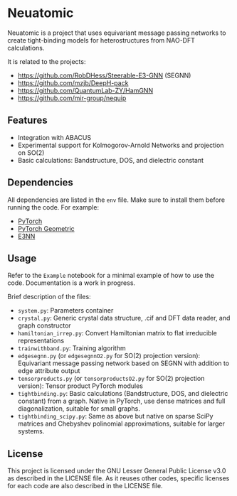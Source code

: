 # Neuatomic 

Neuatomic is a project that uses equivariant message passing networks to create tight-binding models for heterostructures from NAO-DFT calculations.

It is related to the projects:
- https://github.com/RobDHess/Steerable-E3-GNN (SEGNN)
- https://github.com/mzjb/DeepH-pack
- https://github.com/QuantumLab-ZY/HamGNN
- https://github.com/mir-group/nequip

## Features
- Integration with ABACUS
- Experimental support for Kolmogorov-Arnold Networks and projection on SO(2)
- Basic calculations: Bandstructure, DOS, and dielectric constant 

## Dependencies
All dependencies are listed in the `env` file. Make sure to install them before running the code.
For example:
* [PyTorch](https://pytorch.org/) 
* [PyTorch Geometric](https://pytorch-geometric.readthedocs.io/en/latest/)
* [E3NN](https://e3nn.org/) 

## Usage
Refer to the `Example` notebook for a minimal example of how to use the code.
Documentation is a work in progress.

Brief description of the files:

- `system.py`: Parameters container
- `crystal.py`: Generic crystal data structure, .cif and DFT data reader, and graph constructor
- `hamiltonian_irrep.py`: Convert Hamiltonian matrix to flat irreducible representations
- `trainwithband.py`: Training algorithm
- `edgesegnn.py` (or `edgesegnnO2.py` for SO(2) projection version): Equivariant message passing network based on SEGNN with addition to edge attribute output
- `tensorproducts.py` (or `tensorproductsO2.py` for SO(2) projection version): Tensor product PyTorch modules
- `tightbinding.py`: Basic calculations (Bandstructure, DOS, and dielectric constant) from a graph. Native in PyTorch, use dense matrices and full diagonalization, suitable for small graphs.
- `tightbinding_scipy.py`: Same as above but native on sparse SciPy matrices and Chebyshev polinomial approximations, suitable for larger systems.


## License
This project is licensed under the GNU Lesser General Public License v3.0 as described in the LICENSE file.
As it reuses other codes, specific licenses for each code are also described in the LICENSE file.
